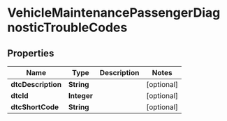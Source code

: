 
# VehicleMaintenancePassengerDiagnosticTroubleCodes

## Properties
Name | Type | Description | Notes
------------ | ------------- | ------------- | -------------
**dtcDescription** | **String** |  |  [optional]
**dtcId** | **Integer** |  |  [optional]
**dtcShortCode** | **String** |  |  [optional]



